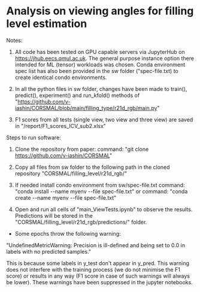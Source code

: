 # Analysis on viewing angles for filling level estimation


Notes: 

1) All code has been tested on GPU capable servers via JupyterHub on https://jhub.eecs.qmul.ac.uk. The   general purpose instance option there intended for ML (tensor) workloads was chosen. Conda environment spec list has also been provided in the sw folder ("spec-file.txt) to create identical condo environments.

2) In all the python files in sw folder, changes have been made to train(), predict(), experiment() and run_kfold() methods of "https://github.com/v-iashin/CORSMAL/blob/main/filling_type/r21d_rgb/main.py"

3) F1 scores from all tests (single view, two view and three view) are saved in "/report/F1_scores_ICV_sub2.xlsx"

Steps to run software:

1. Clone the repository from paper: 
	command: "git clone https://github.com/v-iashin/CORSMAL"

2. Copy all files from sw folder to the following path in the cloned repository
	"CORSMAL/filling_level/r21d_rgb/"

3. If needed install condo environment from sw/spec-file.txt
	command: "conda install --name myenv --file spec-file.txt"
	or command: "conda create --name myenv --file spec-file.txt"

4. Open and run all cells of "main_ViewTests.ipynb" to observe the results. Predictions will be stored in the "CORSMAL/filling_level/r21d_rgb/predictions/" folder.


* Some epochs throw the following warning: 

"UndefinedMetricWarning: Precision is ill-defined and being set to 0.0 in labels with no predicted samples."

This is because some labels in y_test don't appear in y_pred. This warning does not interfere with the training process (we do not minimise the F1 score) or results in any way (F1 score in case of such warnings will always be lower). These warnings have been suppressed in the jupyter notebooks.
